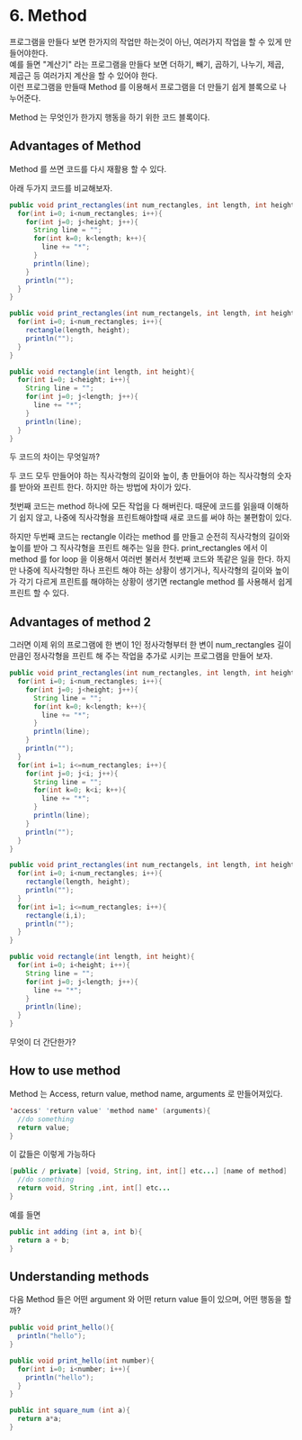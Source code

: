 # 6. Method

프로그램을 만들다 보면 한가지의 작업만 하는것이 아닌, 여러가지 작업을 할 수 있게 만들어야한다.  
예를 들면 "계산기" 라는 프로그램을 만들다 보면 더하기, 빼기, 곱하기, 나누기, 제곱, 제곱근 등 여러가지 계산을 할 수 있어야 한다.  
이런 프로그램을 만들때 Method 를 이용해서 프로그램을 더 만들기 쉽게 블록으로 나누어준다.

Method 는 무엇인가 한가지 행동을 하기 위한 코드 블록이다.

## Advantages of Method

Method 를 쓰면 코드를 다시 재활용 할 수 있다.

아래 두가지 코드를 비교해보자.

```java
public void print_rectangles(int num_rectangles, int length, int height){
  for(int i=0; i<num_rectangles; i++){
    for(int j=0; j<height; j++){
      String line = "";
      for(int k=0; k<length; k++){
        line += "*";
      }
      println(line);
    }
    println("");
  }
}
```

```java
public void print_rectangles(int num_rectangels, int length, int height){
  for(int i=0; i<num_rectangles; i++){
    rectangle(length, height);
    println("");
  }
}

public void rectangle(int length, int height){
  for(int i=0; i<height; i++){
    String line = "";
    for(int j=0; j<length; j++){
      line += "*";
    }
    println(line);
  }
}
```

두 코드의 차이는 무엇일까?

두 코드 모두 만들어야 하는 직사각형의 길이와 높이, 총 만들어야 하는 직사각형의 숫자를 받아와 프린트 한다. 하지만 하는 방법에 차이가 있다.

첫번째 코드는 method 하나에 모든 작업을 다 해버린다. 때문에 코드를 읽을때 이해하기 쉽지 않고, 나중에 직사각형을 프린트해야할때 새로 코드를 써야 하는 불편함이 있다.

하지만 두번째 코드는 rectangle 이라는 method 를 만들고 순전히 직사각형의 길이와 높이를 받아 그 직사각형을 프린트 해주는 일을 한다. print_rectangles 에서 이 method 를 for loop 을 이용해서 여러번 불러서 첫번째 코드와 똑같은 일을 한다. 하지만 나중에 직사각형만 하나 프린트 해야 하는 상황이 생기거나, 직사각형의 길이와 높이가 각기 다르게 프린트를 해야하는 상황이 생기면 rectangle method 를 사용해서 쉽게 프린트 할 수 있다.

## Advantages of method 2

그러면 이제 위의 프로그램에 한 변이 1인 정사각형부터 한 변이 num_rectangles 길이 만큼인 정사각형을 프린트 해 주는 작업을 추가로 시키는 프로그램을 만들어 보자.

```java
public void print_rectangles(int num_rectangles, int length, int height){
  for(int i=0; i<num_rectangles; i++){
    for(int j=0; j<height; j++){
      String line = "";
      for(int k=0; k<length; k++){
        line += "*";
      }
      println(line);
    }
    println("");
  }
  for(int i=1; i<=num_rectangles; i++){
    for(int j=0; j<i; j++){
      String line = "";
      for(int k=0; k<i; k++){
        line += "*";
      }
      println(line);
    }
    println("");
  }
}
```

```java
public void print_rectangles(int num_rectangels, int length, int height){
  for(int i=0; i<num_rectangles; i++){
    rectangle(length, height);
    println("");
  }
  for(int i=1; i<=num_rectangles; i++){
    rectangle(i,i);
    println("");
  }
}

public void rectangle(int length, int height){
  for(int i=0; i<height; i++){
    String line = "";
    for(int j=0; j<length; j++){
      line += "*";
    }
    println(line);
  }
}
```

무엇이 더 간단한가?

## How to use method

Method 는 Access, return value, method name, arguments 로 만들어져있다.

```java
'access' 'return value' 'method name' (arguments){
  //do something
  return value;
}
```

이 값들은 이렇게 가능하다

```java
[public / private] [void, String, int, int[] etc...] [name of method] ([nothing, int a, String something etc...]) {
  //do something
  return void, String ,int, int[] etc...
}
```

예를 들면

```java
public int adding (int a, int b){
  return a + b;
}
```

## Understanding methods

다음 Method 들은 어떤 argument 와 어떤 return value 들이 있으며, 어떤 행동을 할까?

```java
public void print_hello(){
  println("hello");
}

public void print_hello(int number){
  for(int i=0; i<number; i++){
    println("hello");
  }
}

public int square_num (int a){
  return a*a;
}
```
